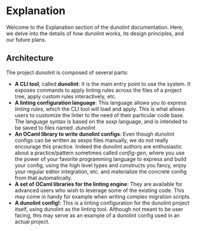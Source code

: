# Explanation

Welcome to the Explanation section of the dunolint documentation. Here, we delve into the details of how dunolint works, its design principles, and our future plans.

## Architecture

The project dunolint is composed of several parts:

- **A CLI tool**, called **dunolint**: It is the main entry point to use the system. It exposes commands to apply linting rules across the files of a project tree, apply custom rules interactively, etc.
- **A linting configuration language**: This language allows you to express *linting rules*, which the CLI tool will load and apply. This is what allows users to customize the linter to the need of their particular code base. The language syntax is based on the *sexp* language, and is intended to be saved to files named *.dunolint*.
- **An OCaml library to write dunolint configs**: Even though dunolint configs can be written as sexps files manually, we do not really encourage this practice. Indeed the dunolint authors are enthusiastic about a practice/pattern sometimes called *config-gen*, where you use the power of your favorite programming language to express and build your config, using the high level types and constructs you fancy, enjoy your regular editor integration, etc. and materialize the concrete config from that automatically.
- **A set of OCaml libraries for the linting engine**: They are available for advanced users who wish to leverage some of the existing code. This may come in handy for example when writing complex migration scripts.
- **A dunolint config!**: This is a linting configuration for the dunolint project itself, using dunolint as the linting tool. Although not meant to be user facing, this may serve as an example of a dunolint config used in an actual project.
